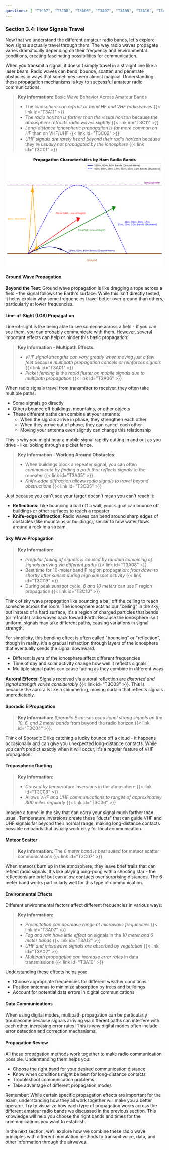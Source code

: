 ```yaml
---
questions: [ "T3C07", "T3C08", "T3A05", "T3A07", "T3A08", "T3A10", "T3A11", "T3A12", "T3C01", "T3C02", "T3C03", "T3C04", "T3C05", "T3C06", "T3C09", "T3C10", "T3A01", "T3A02", "T3A06", "T3C11" ]
---
```


### Section 3.4: How Signals Travel

Now that we understand the different amateur radio bands, let's explore how signals actually travel through them. The way radio waves propagate varies dramatically depending on their frequency and environmental conditions, creating fascinating possibilities for communication.

When you transmit a signal, it doesn't simply travel in a straight line like a laser beam. Radio waves can bend, bounce, scatter, and penetrate obstacles in ways that sometimes seem almost magical. Understanding these propagation mechanisms is key to successful amateur radio communications.

> **Key Information:** Basic Wave Behavior Across Amateur Bands
> - The *ionosphere can refract or bend HF and VHF radio waves* {{< link id="T3A11" >}}
> - The *radio horizon is farther than the visual horizon* because the *atmosphere refracts radio waves slightly* {{< link id="T3C11" >}}
> - *Long-distance ionospheric propagation is far more common on HF* than on VHF/UHF {{< link id="T3C02" >}}
> - *UHF signals are rarely heard beyond their radio horizon* because they're *usually not propagated by the ionosphere* {{< link id="T3C01" >}}

![Propagation types at different frequency ranges](../../../images/propagation-types.svg)

#### Ground Wave Propagation

**Beyond the Test**: Ground wave propagation is like dragging a rope across a field - the signal follows the Earth's surface. While this isn't directly tested, it helps explain why some frequencies travel better over ground than others, particularly at lower frequencies.

#### Line-of-Sight (LOS) Propagation

Line-of-sight is like being able to see someone across a field - if you can see them, you can probably communicate with them. However, several important effects can help or hinder this basic propagation:

> **Key Information - Multipath Effects**: 
> - *VHF signal strengths can vary greatly when moving just a few feet* because *multipath propagation cancels or reinforces signals* {{< link id="T3A01" >}}
> - *Picket fencing* is the *rapid flutter on mobile signals due to multipath propagation* {{< link id="T3A06" >}}

When radio signals travel from transmitter to receiver, they often take multiple paths:
- Some signals go directly
- Others bounce off buildings, mountains, or other objects
- These different paths can combine at your antenna:
  - When the signals arrive in phase, they strengthen each other
  - When they arrive out of phase, they can cancel each other
  - Moving your antenna even slightly can change this relationship

This is why you might hear a mobile signal rapidly cutting in and out as you drive - like looking through a picket fence.

> **Key Information - Working Around Obstacles**:
> - When buildings block a repeater signal, you can often *communicate by finding a path that reflects signals* to the repeater {{< link id="T3A05" >}}
> - *Knife-edge diffraction allows radio signals to travel beyond obstructions* {{< link id="T3C05" >}}

Just because you can't see your target doesn't mean you can't reach it:
- **Reflections**: Like bouncing a ball off a wall, your signal can bounce off buildings or other surfaces to reach a repeater
- **Knife-edge diffraction**: Radio waves can bend around sharp edges of obstacles (like mountains or buildings), similar to how water flows around a rock in a stream

#### Sky Wave Propagation

> **Key Information:**
> - *Irregular fading of signals is caused by random combining of signals arriving via different paths* {{< link id="T3A08" >}}
> - Best time for 10-meter band F region propagation: *from dawn to shortly after sunset during high sunspot activity* {{< link id="T3C09" >}}
> - During peak sunspot cycle, *6 and 10 meters* can use F region propagation {{< link id="T3C10" >}}

Think of sky wave propagation like bouncing a ball off the ceiling to reach someone across the room. The ionosphere acts as our "ceiling" in the sky, but instead of a hard surface, it's a region of charged particles that bends (or refracts) radio waves back toward Earth. Because the ionosphere isn't uniform, signals may take different paths, causing variations in signal strength.

For simplicity, this bending effect is often called "bouncing" or "reflection", though in reality, it's a gradual refraction through layers of the ionosphere that eventually sends the signal downward.

- Different layers of the ionosphere affect different frequencies
- Time of day and solar activity change how well it reflects signals
- Multiple signal paths can cause fading as they combine in different ways

**Auroral Effects**:
Signals received via auroral reflection are *distorted and signal strength varies considerably* {{< link id="T3C03" >}}. This is because the aurora is like a shimmering, moving curtain that reflects signals unpredictably.

#### Sporadic E Propagation

> **Key Information:** *Sporadic E causes occasional strong signals on the 10, 6, and 2 meter bands* from beyond the radio horizon {{< link id="T3C04" >}}.

Think of Sporadic E like catching a lucky bounce off a cloud - it happens occasionally and can give you unexpected long-distance contacts. While you can't predict exactly when it will occur, it's a regular feature of VHF propagation.

#### Tropospheric Ducting

> **Key Information:**
> - *Caused by temperature inversions* in the atmosphere {{< link id="T3C08" >}}
> - Allows *VHF and UHF communications to ranges of approximately 300 miles regularly* {{< link id="T3C06" >}}

Imagine a tunnel in the sky that can carry your signal much farther than usual. Temperature inversions create these "ducts" that can guide VHF and UHF signals far beyond their normal range, making long-distance contacts possible on bands that usually work only for local communication.

#### Meteor Scatter

> **Key Information:** The *6 meter band is best suited* for meteor scatter communications {{< link id="T3C07" >}}.

When meteors burn up in the atmosphere, they leave brief trails that can reflect radio signals. It's like playing ping-pong with a shooting star - the reflections are brief but can allow contacts over surprising distances. The 6 meter band works particularly well for this type of communication.

#### Environmental Effects

Different environmental factors affect different frequencies in various ways:

> **Key Information:** 
> - *Precipitation can decrease range at microwave frequencies* {{< link id="T3A07" >}}
> - *Fog and rain have little effect* on signals in the *10 meter and 6 meter bands* {{< link id="T3A12" >}}
> - *UHF and microwave signals are absorbed by vegetation* {{< link id="T3A02" >}}
> - *Multipath propagation can increase error rates* in data transmissions {{< link id="T3A10" >}}

Understanding these effects helps you:
- Choose appropriate frequencies for different weather conditions
- Position antennas to minimize absorption by trees and buildings
- Account for potential data errors in digital communications

#### Data Communications 

When using digital modes, multipath propagation can be particularly troublesome because signals arriving via different paths can interfere with each other, increasing error rates. This is why digital modes often include error detection and correction mechanisms.

#### Propagation Review

All these propagation methods work together to make radio communication possible. Understanding them helps you:
- Choose the right band for your desired communication distance
- Know when conditions might be best for long-distance contacts
- Troubleshoot communication problems
- Take advantage of different propagation modes

Remember: While certain specific propagation effects are important for the exam, understanding how they all work together will make you a better operator. Try to visualize how each type of propagation works across the different amateur radio bands we discussed in the previous section. This knowledge will help you choose the right bands and times for the communications you want to establish.

In the next section, we'll explore how we combine these radio wave principles with different modulation methods to transmit voice, data, and other information through the airwaves.
